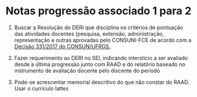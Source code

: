 # Notas progressão associado 1 para 2

1. Buscar a Resolução do DERI que disciplina os critérios de pontuação das atividades docentes (pesquisa, extensão, administração, representação e outras aprovadas pelo CONSUNI-FCE de acordo com a [Decisão 331/2017 do CONSUN/UFRGS.](https://www.ufrgs.br/cppd/wp-content/uploads/Decis%C3%A3o-n%C2%BA-331-2017-CONSUN.pdf)

2. Fazer requerimento ao DERI no SEI, indicando interstício a ser avaliado desde a última progressão junto com RAAD e do relatório baseado no instrumento de avaliação docente pelo discente do período

3. Pode-se acrescentar memorial descritivo do que não constar do RAAD.  Usar o currículo lattes

